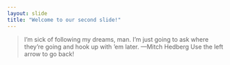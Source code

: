 ```yaml
---
layout: slide
title: "Welcome to our second slide!"
---
```

>I’m sick of following my dreams, man. I’m just going to ask where they’re going and hook up with ’em later. —Mitch Hedberg
Use the left arrow to go back!
